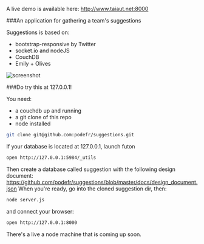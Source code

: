 A live demo is available here: http://www.taiaut.net:8000

###An application for gathering a team's suggestions

Suggestions is based on:

 * bootstrap-responsive by Twitter
 * socket.io and nodeJS
 * CouchDB
 * Emily + Olives
 
 
![screenshot](https://github.com/podefr/suggestions/raw/master/docs/snapshot.png)

###Do try this at 127.0.0.1!

You need:

 * a couchdb up and running
 * a git clone of this repo
 * node installed

```bash
git clone git@github.com:podefr/suggestions.git
```

If your database is located at 127.0.0.1, launch futon

```bash
open http://127.0.0.1:5984/_utils
```

Then create a database called suggestion with the following design document: https://github.com/podefr/suggestions/blob/master/docs/design_document.json
When you're ready, go into the cloned suggestion dir, then:

```bash
node server.js
```

and connect your browser:

```bash
open http://127.0.0.1:8000
```

There's a live a node machine that is coming up soon.